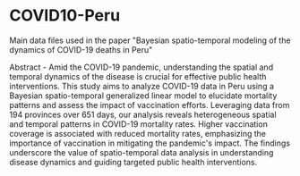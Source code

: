 # COVID10-Peru
Main data files used in the paper "Bayesian spatio-temporal modeling of the dynamics of COVID-19 deaths in Peru"

Abstract - Amid the COVID-19 pandemic, understanding the spatial and temporal dynamics of the disease is crucial for effective public health interventions. This study aims to analyze COVID-19 data in Peru using a Bayesian spatio-temporal generalized linear model to elucidate mortality patterns and assess the impact of vaccination efforts. Leveraging data from 194 provinces over 651 days, our analysis reveals heterogeneous spatial and temporal patterns in COVID-19 mortality rates. Higher vaccination coverage is associated with reduced mortality rates, emphasizing the importance of vaccination in mitigating the pandemic's impact. The findings underscore the value of spatio-temporal data analysis in understanding disease dynamics and guiding targeted public health interventions.
